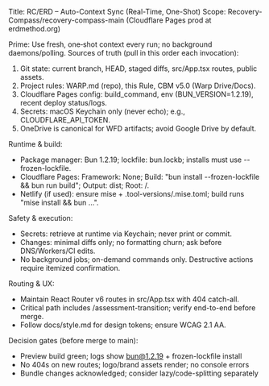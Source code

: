 Title: RC/ERD – Auto-Context Sync (Real-Time, One-Shot)
Scope: Recovery-Compass/recovery-compass-main (Cloudflare Pages prod at erdmethod.org)

Prime: Use fresh, one‑shot context every run; no background daemons/polling.
Sources of truth (pull in this order each invocation):
1) Git state: current branch, HEAD, staged diffs, src/App.tsx routes, public assets.
2) Project rules: WARP.md (repo), this Rule, CBM v5.0 (Warp Drive/Docs).
3) Cloudflare Pages config: build_command, env (BUN_VERSION=1.2.19), recent deploy status/logs.
4) Secrets: macOS Keychain only (never echo); e.g., CLOUDFLARE_API_TOKEN.
5) OneDrive is canonical for WFD artifacts; avoid Google Drive by default.

Runtime & build:
- Package manager: Bun 1.2.19; lockfile: bun.lockb; installs must use --frozen-lockfile.
- Cloudflare Pages: Framework: None; Build: "bun install --frozen-lockfile && bun run build"; Output: dist; Root: /.
- Netlify (if used): ensure mise + .tool-versions/.mise.toml; build runs "mise install && bun …".

Safety & execution:
- Secrets: retrieve at runtime via Keychain; never print or commit.
- Changes: minimal diffs only; no formatting churn; ask before DNS/Workers/CI edits.
- No background jobs; on-demand commands only. Destructive actions require itemized confirmation.

Routing & UX:
- Maintain React Router v6 routes in src/App.tsx with 404 catch-all.
- Critical path includes /assessment-transition; verify end-to-end before merge.
- Follow docs/style.md for design tokens; ensure WCAG 2.1 AA.

Decision gates (before merge to main):
- Preview build green; logs show bun@1.2.19 + frozen-lockfile install
- No 404s on new routes; logo/brand assets render; no console errors
- Bundle changes acknowledged; consider lazy/code-splitting separately

